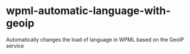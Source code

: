 # wpml-automatic-language-with-geoip
Automatically changes the load of language in WPML based on the GeoIP service

